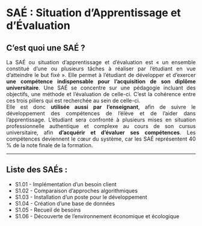 # SAÉ : Situation d’Apprentissage et d’Évaluation
<h2>C’est quoi une SAÉ ?</h2>
<div style="text-align: justify;">La SAÉ ou situation d’apprentissage et d’évaluation est «&nbsp;un ensemble constitué d’une ou plusieurs tâches à réaliser par l’étudiant en vue d’atteindre le but fixé&nbsp;». Elle permet à l’étudiant de développer et d’exercer <strong>une compétence indispensable pour l’acquisition de son diplôme universitaire</strong>. Une SAÉ se concentre sur une pédagogie incluant des objectifs, une méthode et l’évaluation de celle-ci. C’est la cohérence entre ces trois piliers qui est recherchée au sein de celle-ci.<br>
Elle est donc <strong>utilisée aussi par l’enseignant</strong>, afin de suivre le développement des compétences de l’élève et de l’aider dans l’apprentissage. L’étudiant sera confronté à plusieurs mises en situation professionnelle authentique et complexe au cours de son cursus universitaire, afin <strong>d’acquérir et d’évaluer ses compétences</strong>. Les compétences deviennent le cœur du système, car les SAÉ représentent 40 % de la note finale de la formation.</div>
<hr>
<h2>Liste des SAÉs :</h2>
<ul>
  <li>S1.01 - Implémentation d’un besoin client</li>
  <li>S1.02 - Comparaison d’approches algorithmiques</li>
  <li>S1.03 - Installation d’un poste pour le développement</li>
  <li>S1.04 - Création d’une base de données</li>
  <li>S1.05 - Recueil de besoins</li>
  <li>S1.06 - Découverte de l’environnement économique et écologique</li>
</ul>
